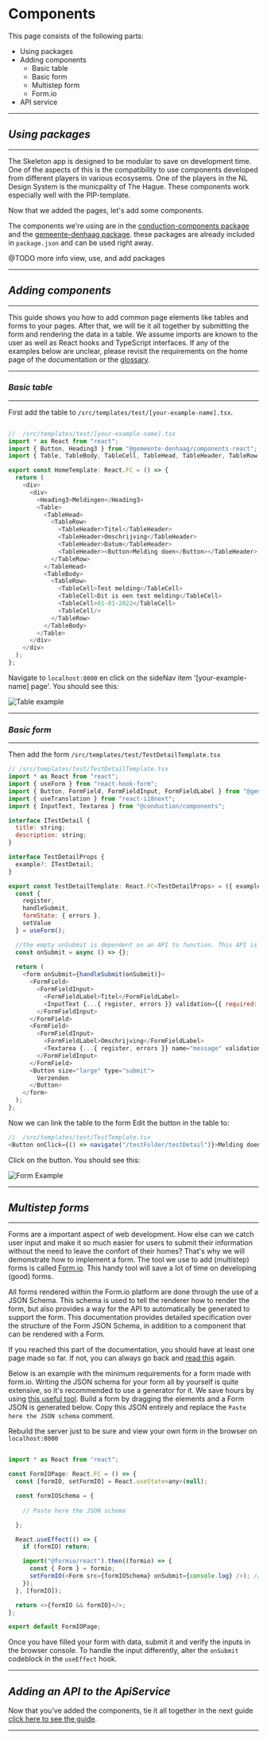 # Components

This page consists of the following parts:

- Using packages
- Adding components
  - Basic table
  - Basic form
  - Multistep form
  - Form.io
- API service

---

## _Using packages_

---
The Skeleton app is designed to be modular to save on development time. One of the aspects of this is the compatibility to use components developed from different players in various ecosysems. One of the players in the NL Design System is the municpality of The Hague. These components work especially well with the PIP-template.

Now that we added the pages, let's add some components.

The components we're using are in the [conduction-components package](https://www.npmjs.com/package/@conduction/components) and the [gemeente-denhaag package](https://nl-design-system.github.io/denhaag/?path=/story/den-haag-introduction--page).
these packages are already included in `package.json` and can be used right away.

@TODO more info view, use, and add packages

---

## _Adding components_

---

This guide shows you how to add common page elements like tables and forms to your pages. After that, we will tie it all together
by submitting the form and rendering the data in a table. We assume imports are known to the user as well as React hooks and TypeScript interfaces. If any of the examples below are unclear, please revisit the requirements on the home page of the documentation or the [glossary](glossary.md).

---

### _Basic table_

---

First add the table to `/src/templates/test/[your-example-name].tsx`.

```Javascript

//  /src/templates/test/[your-example-name].tsx
import * as React from "react";
import { Button, Heading3 } from "@gemeente-denhaag/components-react";
import { Table, TableBody, TableCell, TableHead, TableHeader, TableRow } from "@gemeente-denhaag/table";

export const HomeTemplate: React.FC = () => {
  return (
    <div>
      <div> 
        <Heading3>Meldingen</Heading3> 
        <Table>
          <TableHead>
            <TableRow>
              <TableHeader>Titel</TableHeader>
              <TableHeader>Omschrijving</TableHeader>
              <TableHeader>Datum</TableHeader>
              <TableHeader><Button>Melding doen</Button></TableHeader>
            </TableRow>
          </TableHead>
          <TableBody>
            <TableRow>
              <TableCell>Test melding</TableCell>
              <TableCell>Dit is een test melding</TableCell>
              <TableCell>01-01-2022</TableCell>
              <TableCell/>
            </TableRow>
          </TableBody>
        </Table>
      </div>
    </div>
  );
};

```

Navigate to `localhost:8000` en click on the sideNav item '[your-example-name] page'.
You should see this:

![Table example](./images/table.png)

---

### _Basic form_

---

Then add the form `/src/templates/test/TestDetailTemplate.tsx`

```Javascript
// /src/templates/test/TestDetailTemplate.tsx
import * as React from "react";
import { useForm } from "react-hook-form";
import { Button, FormField, FormFieldInput, FormFieldLabel } from "@gemeente-denhaag/components-react";
import { useTranslation } from "react-i18next";
import { InputText, Textarea } from "@conduction/components";

interface ITestDetail {
  title: string;
  description: string;
}

interface TestDetailProps {
  example?: ITestDetail;
}

export const TestDetailTemplate: React.FC<TestDetailProps> = ({ example }) => {
  const {
    register,
    handleSubmit,
    formState: { errors },
    setValue
  } = useForm();

  //the empty onSubmit is dependent on an API to function. This API is not yet implemented
  const onSubmit = async () => {};
  
  return (
    <form onSubmit={handleSubmit(onSubmit)}>
      <FormField>
        <FormFieldInput>
          <FormFieldLabel>Titel</FormFieldLabel>
          <InputText {...{ register, errors }} validation={{ required: true }} name="title" />
        </FormFieldInput>
      </FormField>
      <FormField>
        <FormFieldInput>
          <FormFieldLabel>Omschrijving</FormFieldLabel>
          <Textarea {...{ register, errors }} name="message" validation={{ required: true }} />
        </FormFieldInput>
      </FormField>
      <Button size="large" type="submit">
        Verzenden
      </Button>
    </form>
  );
};
```

Now we can link the table to the form
Edit the button in the table to:

```Javascript
//  /src/templates/test/TestTemplate.tsx
<Button onClick={() => navigate("/testFolder/testDetail")}>Melding doen</Button>
```

Click on the button.
You should see this:

![Form Example](./images/form.png)

---

## _Multistep forms_

---

Forms are a important aspect of web development. How else can we catch user input and make it so much easier for users to submit their information without the need to leave the confort of their homes? That's why we will demonstrate how to implement a form. The tool we use to add (multistep) forms is called [Form.io](https://form.io). This handy tool will save a lot of time on developing (good) forms.

All forms rendered within the Form.io platform are done through the use of a JSON Schema. This schema is used to tell the renderer how to render the form, but also provides a way for the API to automatically be generated to support the form. This documentation provides detailed specification over the structure of the Form JSON Schema, in addition to a component that can be rendered with a Form.

If you reached this part of the documentation, you should have at least one page made so far. If not, you can always go back and [read this](https://conductionnl.github.io/skeleton-app/pages/) again.

Below is an example with the minimum requirements for a form made with form.io. Writing the JSON schema for your form all by yourself is quite extensive, so it's recommended to use a generator for it. We save hours by using [this useful tool](https://kaleguy.github.io/formiojs-client/#/t/36/). Build a form by dragging the elements and a Form JSON is generated below. Copy this JSON entirely and replace the `Paste here the JSON schema` comment.

Rebuild the server just to be sure and view your own form in the browser on `localhost:8000`

``` Javascript

import * as React from "react";

const FormIOPage: React.FC = () => {
  const [formIO, setFormIO] = React.useState<any>(null);

  const formIOSchema = {
   
    // Paste here the JSON schema

  };

  React.useEffect(() => {
    if (formIO) return;

    import("@formio/react").then((formio) => {
      const { Form } = formio;
      setFormIO(<Form src={formIOSchema} onSubmit={console.log} />); // replace the codeblock here send send the form input elsewhere
    });
  }, [formIO]);

  return <>{formIO && formIO}</>;
};

export default FormIOPage;


```

Once you have filled your form with data, submit it and verify the inputs in the browser console. To handle the input differently,
alter the `onSubmit` codeblock in the  `useEffect` hook.

---

## _Adding an API to the ApiService_

Now that you've added the components, tie it all together in the next guide [click here to see the guide](./apiService.md).

---
